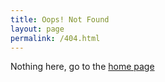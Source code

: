 ```yaml
---
title: Oops! Not Found
layout: page
permalink: /404.html
---
```


Nothing here, go to the [home page](./)